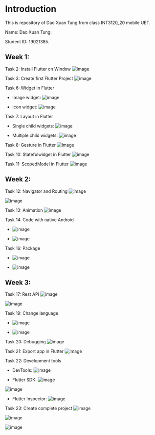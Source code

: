 # Introduction

This is repository of Dao Xuan Tung from class INT3120_20 mobile UET.

Name: Dao Xuan Tung.

Student ID: 19021385.

## Week 1:

Task 2: Install Flutter on Window
![image](https://user-images.githubusercontent.com/56082813/155702570-82102619-a132-4e4b-87c7-324f455c0d5e.png)


Task 3: Create first Flutter Project
![image](https://user-images.githubusercontent.com/56082813/155702804-e546fed3-cd16-48ef-9d11-7e0708682e07.png)


Task 6: Widget in Flutter
- Image widget:
![image](https://user-images.githubusercontent.com/56082813/155703176-032cbfc5-1c9b-442c-ac9b-e3a195a750e8.png)

- Icon widget:
![image](https://user-images.githubusercontent.com/56082813/155703223-ed2238db-5ed5-4aec-a666-f694b305204b.png)


Task 7: Layout in Flutter
- Single child widgets:
![image](https://user-images.githubusercontent.com/56082813/155703375-53a8b6e9-eef0-41f5-915d-461fe8d269ae.png)

- Multiple child widgets:
![image](https://user-images.githubusercontent.com/56082813/155703520-26c22d02-0dc6-4dd3-a024-df5844f00ad7.png)


Task 8: Gesture in Flutter
![image](https://user-images.githubusercontent.com/56082813/155703715-dbdb3fa9-1435-41ca-8166-0ffe4f1f54b9.png)


Task 10: Statefulwidget in Flutter
![image](https://user-images.githubusercontent.com/56082813/155703846-5faf91de-819f-4867-a6b7-92017d4f63cb.png)


Task 11: ScopedModel in Flutter
![image](https://user-images.githubusercontent.com/56082813/155703926-4277f645-4aee-41c1-b210-6e28684a7031.png)


## Week 2:

Task 12: Navigator and Routing
![image](https://user-images.githubusercontent.com/56082813/156707449-be0489bc-b2fe-4562-b44b-23b30aa28e63.png)

![image](https://user-images.githubusercontent.com/56082813/156707504-e3836c45-dd90-48e9-82a4-29a29b4d31fd.png)


Task 13: Animation
![image](https://user-images.githubusercontent.com/56082813/156707605-be55b456-398f-4051-aaa3-89adc8eb31db.png)
  
  
Task 14: Code with native Android
- ![image](https://user-images.githubusercontent.com/56082813/157423476-45ffd8f1-c155-4f39-a87b-b0cf52bdb5e8.png)

- ![image](https://user-images.githubusercontent.com/56082813/157423518-f18cb95b-047b-4721-99a9-8aafa403219a.png)



Task 16: Package
- ![image](https://user-images.githubusercontent.com/56082813/157423611-f18c6e73-7f9e-4ba5-a7d9-246a1f3a6db5.png)

- ![image](https://user-images.githubusercontent.com/56082813/157423653-c7cb0e77-1de8-429d-a126-c64bef4b5450.png)



## Week 3:
Task 17: Rest API
![image](https://user-images.githubusercontent.com/56082813/157423833-8662b09f-85c3-4fd9-9868-baa1ed490f2c.png)

![image](https://user-images.githubusercontent.com/56082813/157423874-16400e31-d3a0-415c-9945-09994094e044.png)


Task 19: Change language
- ![image](https://user-images.githubusercontent.com/56082813/157425975-e9696037-f8ab-49b0-b5aa-eaf6e1f60a17.png)

- ![image](https://user-images.githubusercontent.com/56082813/157425999-503fd86b-5641-453c-8b59-5fb4d0178c7d.png)



Task 20: Debugging
![image](https://user-images.githubusercontent.com/56082813/157424376-b3ad7697-1103-4c9c-b5e8-2f0d2f084fda.png)


Task 21: Export app in Flutter
![image](https://user-images.githubusercontent.com/56082813/157424584-0a7fc98c-b6ae-4a9a-8570-e809b9dccb2c.png)


Task 22: Development tools
- DevTools:
![image](https://user-images.githubusercontent.com/56082813/157426054-f21a9d2a-61d3-4952-b2ad-31adb32fae14.png)

- Flutter SDK:
![image](https://user-images.githubusercontent.com/56082813/157425031-4d9575c7-2d3c-46f2-8dc0-54e736ec5144.png)

![image](https://user-images.githubusercontent.com/56082813/157425081-c02e841b-ffb0-4d5b-b2dd-23d81d024f4d.png)

- Flutter Inspector:
![image](https://user-images.githubusercontent.com/56082813/157425155-df3fbb75-a2db-468a-8e1d-044149f55952.png)


Task 23: Create complete project
![image](https://user-images.githubusercontent.com/56082813/157820152-90032c8a-a6f4-481d-9101-488cb4ea9745.png)

![image](https://user-images.githubusercontent.com/56082813/157820180-3d14cad0-cbea-4bb5-802b-73d7d15187da.png)

![image](https://user-images.githubusercontent.com/56082813/157820200-d8669e9d-334c-423a-a4f6-352e36ca57fc.png)
